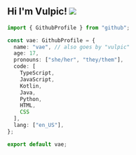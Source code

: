 ## Hi I'm Vulpic! <img src="https://cdn.discordapp.com/emojis/591236411127234571.gif?size=40">

```typescript
import { GithubProfile } from "github";

const vae: GithubProfile = {
  name: "vae", // also goes by "vulpic"
  age: 17,
  pronouns: ["she/her", "they/them"],
  code: [
	TypeScript, 
	JavaScript, 
	Kotlin, 
	Java, 
	Python, 
	HTML, 
	CSS
  ],
  lang: ["en_US"],
};

export default vae;
```
